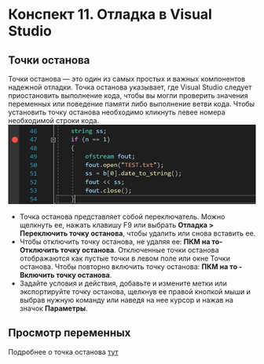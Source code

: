 # Конспект 11. Отладка в Visual Studio

## Точки останова
Точки останова — это один из самых простых и важных компонентов надежной отладки. Точка останова указывает, где Visual Studio следует приостановить выполнение кода, чтобы вы могли проверить значения переменных или поведение памяти либо выполнение ветви кода.
Чтобы установить точку останова необходимо кликнуть левее номера необходимой строки кода.
![Точка останова](https://github.com/fakokk/abstracts/blob/main/images/t_o.png)
- Точка останова представляет собой переключатель. Можно щелкнуть ее, нажать клавишу F9 или выбрать **Отладка > Переключить точку останова**, чтобы удалить или снова вставить ее.
- Чтобы отключить точку останова, не удаляя ее: **ПКМ на то- Отключить точку останова**. Отключенные точки останова отображаются как пустые точки в левом поле или окне Точки останова. Чтобы повторно включить точку останова: **ПКМ на то - Включить точку останова**.
- Задайте условия и действия, добавьте и измените метки или экспортируйте точку останова, щелкнув ее правой кнопкой мыши и выбрав нужную команду или наведя на нее курсор и нажав на значок **Параметры**.

## Просмотр переменных

Подробнее о точка останова [тут](https://docs.microsoft.com/ru-RU/visualstudio/debugger/using-breakpoints?view=vs-2019)
